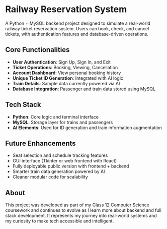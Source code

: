 # Railway Reservation System

A Python + MySQL backend project designed to simulate a real-world railway ticket reservation system. Users can book, check, and cancel tickets, with authentication features and database-driven operations.

## Core Functionalities

- **User Authentication**: Sign Up, Sign In, and Exit
- **Ticket Operations**: Booking, Viewing, Cancellation
- **Account Dashboard**: View personal booking history
- **Unique Ticket ID Generation**: Integrated with AI logic
- **Train Details**: Sample data currently powered via AI
- **Database Integration**: Passenger and train data stored using MySQL

## Tech Stack

- **Python**: Core logic and terminal interface
- **MySQL**: Storage layer for trains and passengers
- **AI Elements**: Used for ID generation and train information augmentation

## Future Enhancements

- Seat selection and schedule tracking features
- GUI interface (Tkinter or web frontend with React)
- Fully deployable public version with frontend + backend
- Smarter train data generation powered by AI
- Cleaner modular code for scalability

## About

This project was developed as part of my Class 12 Computer Science coursework and continues to evolve as I learn more about backend and full stack development. It represents my journey into real-world systems and my curiosity to make tech accessible and intelligent.
